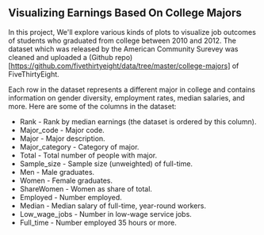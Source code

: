 ## Visualizing Earnings Based On College Majors

In this project, We'll explore various kinds of plots to visualize job outcomes of students who graduated from college between 2010 and 2012. The dataset which was released by the American Community Surevey was cleaned and uploaded a (Github repo)[https://github.com/fivethirtyeight/data/tree/master/college-majors] of FiveThirtyEight.

Each row in the dataset represents a different major in college and contains information on gender diversity, employment rates, median salaries, and more. Here are some of the columns in the dataset:

* Rank - Rank by median earnings (the dataset is ordered by this column).
* Major_code - Major code.
* Major - Major description.
* Major_category - Category of major.
* Total - Total number of people with major.
* Sample_size - Sample size (unweighted) of full-time.
* Men - Male graduates.
* Women - Female graduates.
* ShareWomen - Women as share of total.
* Employed - Number employed.
* Median - Median salary of full-time, year-round workers.
* Low_wage_jobs - Number in low-wage service jobs.
* Full_time - Number employed 35 hours or more.
